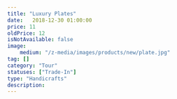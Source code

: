 ```yaml
---
title: "Luxury Plates" 
date:   2018-12-30 01:00:00
price: 11
oldPrice: 12
isNotAvailable: false
image: 
    medium: "/z-media/images/products/new/plate.jpg"
tag: []
category: "Tour"
statuses: ["Trade-In"]
type: "Handicrafts"
description: 
---
```

